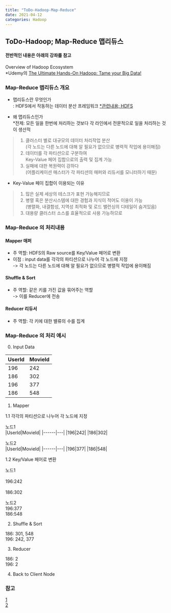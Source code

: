 ```yaml
---
title: "ToDo-Hadoop-Map-Reduce"
date: 2021-04-12
categories: Hadoop
---
```


## ToDo-Hadoop; Map-Reduce 맵리듀스

#### 전반적인 내용은 아래의 강좌를 참고
Overview of Hadoop Ecosystem<br>
*Udemy의 [The Ultimate Hands-On Hadoop: Tame your Big Data!](https://www.udemy.com/course/the-ultimate-hands-on-hadoop-tame-your-big-data/) 

### Map-Reduce 맵리듀스 개요 <br>

- 맵리듀스란 무엇인가 <br>
: HDFS에서 작동하는 데이터 분산 프레임워크 [*관련내용; HDFS](https://tododata101.github.io/hadoop/todo-Hadoop1/)


- 왜 맵리듀스인가 <br>
*전제: 모든 일을 한번에 처리하는 것보다 각 라인에서 전문적으로 일을 처리하는 것이 생산적
 > 1. 클러스터 별로 대규모의 데이터 처리작업 분산 <br>
      (각 노드는 다른 노드에 대해 알 필요가 없으므로 병력적 작업에 용이해짐)<br>
 > 2. 데이터를 각 파티션으로 구분하여 <br>
      Key-Value 페어 집합으로의 출력 및 집계 가능<br>
 > 3. 실패에 대한 복원력이 강하다<br>
     (어플리케이션 매스터가 각 파티션의 매퍼와 리듀서를 모니터하기 때문)

- Key-Value 페이 집합이 이용되는 이유<br>
 > 1. 많은 실제 세상의 테스크가 표현 가능해지므로<br>
 > 2. 병렬 혹은 분산시스템에 대한 경험과 지식이 적어도 이용이 가능<br>
      (병렬화, 내결함성, 지역성 최적화 및 로드 밸런싱의 디테일이 숨겨있음)<br>
 > 3. 대용량 클러스터 소스를 효율적으로 사용 가능하므로<br>

### Map-Reduce 의 처리내용 <br>

#### Mapper 매퍼 <br>
- 주 역할: HDFS의 Raw source를 Key/Value 페어로 변환<br>
- 이점  : input data를 각각의 파티션으로 나누어 각 노드에 지정<br>
        -> 각 노드는 다른 노드에 대해 알 필요가 없으므로 병렬적 작업에 용이해짐

#### Shuffle & Sort <br>
- 주 역할: 같은 키를 가진 값을 묶어주는 역할<br>
  -> 이를 Reducer에 전송

#### Reducer 리듀서 <br>
- 주 역할: 각 키에 대한 밸류의 수를 집계 


### Map-Reduce 의 처리 예시 <br>

0. Input Data

|UserId|MovieId|
|------|---|
|196|242|
|186|302|
|196|377|
|186|548|

1. Mapper

1.1 각각의 파티션으로 나누어 각 노드에 지정


노드1 <br>
|UserId|MovieId|
|------|---|
|196|242|
|186|302|

노드2 <br>
|UserId|MovieId|
|------|---|
|196|377|
|186|548|

1.2 Key/Value 페어로 변환

노드1 <br>         
196:242<br>      
186:302<br>      

노드2 <br>
196:377<br>
186:548<br>

2. Shuffle & Sort

186: 301, 548<br>
196: 242, 377

3. Reducer

186: 2<br>
196: 2 

4. Back to Client Node



### 참고<br>
[1](https://data-flair.training/forums/topic/why-hadoop-mapreduce-uses-key-value-pair-to-process-the-data/)<br>
[2](https://kdata.or.kr/info/info_04_view.html?field=&keyword=&type=techreport&page=74&dbnum=153319&mode=detail&type=techreport)


